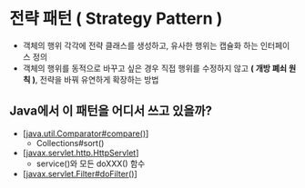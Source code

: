 # 전략 패턴 ( Strategy Pattern )

- 객체의 행위 각각에 전략 클래스를 생성하고, 유사한 행위는 캡슐화 하는 인터페이스 정의
- 객체의 행위를 동적으로 바꾸고 싶은 경우 직접 행위를 수정하지 않고 **( 개방 폐쇠 원칙 )**, 전략을 바꿔 유연하게 확장하는 방법

## Java에서 이 패턴을 어디서 쓰고 있을까?
  + [[java.util.Comparator#compare()](https://docs.oracle.com/javase/8/docs/api/java/util/Comparator.html#compare-T-T-)]
    + Collections#sort()
  + [[javax.servlet.http.HttpServlet](https://docs.oracle.com/javaee/7/api/javax/servlet/http/HttpServlet.html)]
    + service()와 모든 doXXX() 함수
  + [[javax.servlet.Filter#doFilter()](https://docs.oracle.com/javaee/7/api/javax/servlet/Filter.html#doFilter-javax.servlet.ServletRequest-javax.servlet.ServletResponse-javax.servlet.FilterChain-)]
